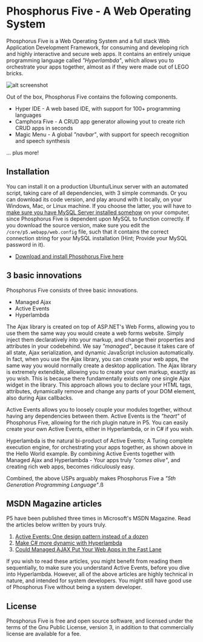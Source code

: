 Phosphorus Five - A Web Operating System
===============

Phosphorus Five is a Web Operating System and a full stack Web Application Development Framework, for consuming and developing rich and highly 
interactive and secure web apps. It contains an entirely unique programming language called _"Hyperlambda"_, which 
allows you to orchestrate your apps together, almost as if they were made out of LEGO bricks.

![alt screenshot](https://phosphorusfive.files.wordpress.com/2018/03/desktop-screenshot-github.png)

Out of the box, Phosphorus Five contains the following components.

* Hyper IDE - A web based IDE, with support for 100+ programming languages
* Camphora Five - A CRUD app generator allowing yout to create rich CRUD apps in seconds
* Magic Menu - A global _"navbar"_, with support for speech recognition and speech synthesis

... plus more!

## Installation

You can install it on a production Ubuntu/Linux server with an automated script, taking care of all dependencies, with 3 simple commands. Or
you can download its code version, and play around with it locally, on your Windows, Mac, or Linux machine. If you choose the latter, you will
have to [make sure you have MySQL Server installed somehow](https://dev.mysql.com/downloads/mysql/) on your computer, since Phosphorus Five
is dependent upon MySQL to function correctly. If you download the source version, make sure you edit the `/core/p5.webapp/web.config` file,
such that it contains the correct connection string for your MySQL installation (Hint; Provide your MySQL password in it).

* [Download and install Phosphorus Five here](https://github.com/polterguy/phosphorusfive/releases)

## 3 basic innovations

Phosphorus Five consists of three basic innovations.

* Managed Ajax
* Active Events
* Hyperlambda

The Ajax library is created on top of ASP.NET's Web Forms, allowing you to use them the same way you would create a web forms website.
Simply inject them declaratively into your markup, and change their properties and attributes in your codebehind. We say _"managed"_, because
it takes care of all state, Ajax serialization, and dynamic JavaScript inclusion automatically. In fact, when you use the Ajax library, you can
create your web apps, the same way you would normally create a desktop application. The Ajax library is extremely extendible, allowing you to create
your own markup, exactly as you wish. This is because there fundamentally exists only one single Ajax widget in the library. This approach allows 
you to declare your HTML tags, attributes, dynamically remove and change any parts of your DOM element, also during Ajax callbacks.

Active Events allows you to loosely couple your modules together, without having any dependencies between them. Active Events is the _"heart"_ of
Phosphorus Five, allowing for the rich plugin nature in P5. You can easily create your own Active Events, either in Hyperlambda, or in C# if you wish.

Hyperlambda is the natural bi-product of Active Events; A Turing complete execution engine, for orchestrating your apps 
together, as shown above in the Hello World example. By combining Active Events together with Managed Ajax and Hyperlambda - Your apps truly
_"comes alive"_, and creating rich web apps, becomes ridiculously easy.

Combined, the above USPs arguably makes Phosphorus Five a _"5th Generation Programming Language"_.ß

## MSDN Magazine articles

P5 have been published three times in Microsoft's MSDN Magazine. Read the articles below written by yours truly.

1. [Active Events: One design pattern instead of a dozen](https://msdn.microsoft.com/en-us/magazine/mt795187)
2. [Make C# more dynamic with Hyperlambda](https://msdn.microsoft.com/en-us/magazine/mt809119)
3. [Could Managed AJAX Put Your Web Apps in the Fast Lane](https://msdn.microsoft.com/en-us/magazine/mt826343)

If you wish to read these articles, you might benefit from reading them sequentially, to make sure you understand Active Events, 
before you dive into Hyperlambda. However, all of the above articles are highly technical in nature, and intended for system
developers. You might still have good use of Phosphorus Five without being a system developer.

## License

Phosphorus Five is free and open source software, and licensed under the terms
of the Gnu Public License, version 3, in addition to that commercially license are available for a fee.